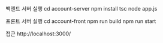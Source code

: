 백엔드 서버 실행
cd account-server
npm install
tsc
node app.js

프론트 서버 실행
cd account-front
npm run build
npm run start

접근
http://localhost:3000/

